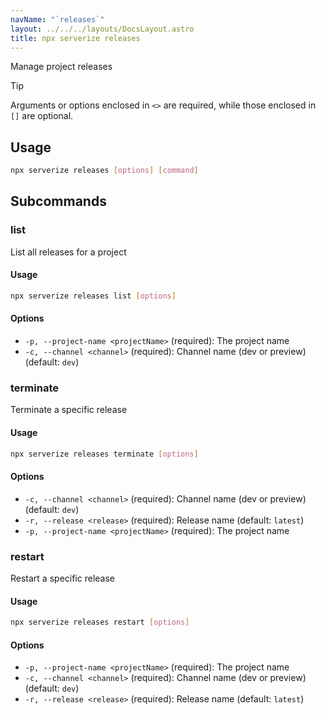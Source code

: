 ```yaml
---
navName: "`releases`"
layout: ../../../layouts/DocsLayout.astro
title: npx serverize releases
---
```

Manage project releases
> [!TIP]
> Arguments or options enclosed in `<>` are required, while those enclosed in `[]` are optional.
 
## Usage
```sh frame="none"
npx serverize releases [options] [command]
```
## Subcommands


### list
List all releases for a project
#### Usage
```sh frame="none"
npx serverize releases list [options]
```
#### Options


- `-p, --project-name <projectName>` (required): The project name
- `-c, --channel <channel>` (required): Channel name (dev or preview) (default: `dev`)
### terminate
Terminate a specific release
#### Usage
```sh frame="none"
npx serverize releases terminate [options]
```
#### Options


- `-c, --channel <channel>` (required): Channel name (dev or preview) (default: `dev`)
- `-r, --release <release>` (required): Release name (default: `latest`)
- `-p, --project-name <projectName>` (required): The project name
### restart
Restart a specific release
#### Usage
```sh frame="none"
npx serverize releases restart [options]
```
#### Options


- `-p, --project-name <projectName>` (required): The project name
- `-c, --channel <channel>` (required): Channel name (dev or preview) (default: `dev`)
- `-r, --release <release>` (required): Release name (default: `latest`)